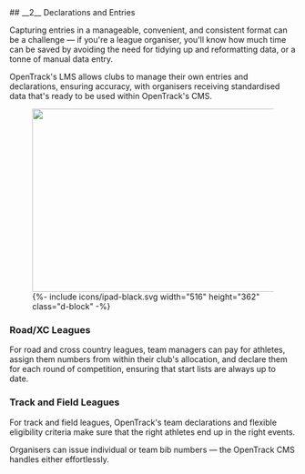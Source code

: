 <div markdown="1" data-aos="fade-up">	
## __2__ Declarations and Entries

Capturing entries in a manageable, convenient, and consistent format can be a challenge — if you're a league organiser, you'll know how much time can be saved by avoiding the need for tidying up and reformatting data, or a tonne of manual data entry.

OpenTrack's LMS allows clubs to manage their own entries and declarations, ensuring accuracy, with organisers receiving standardised data that's ready to be used within OpenTrack's CMS.

<div class="side-image side-image-right tablet-shadow my-5" data-aos="fade-left">
  <figure class="tablet-demo">
    <img src="{{ site.baseurl }}/assets/img/screens/lms-team-decs.png" class="screen" width="430" height="322">
    {%- include icons/ipad-black.svg width="516" height="362" class="d-block" -%}
  </figure>
</div>

### Road/XC Leagues
For road and cross country leagues, team managers can pay for athletes, assign them numbers from within their club's allocation, and declare them for each round of competition, ensuring that start lists are always up to date.

### Track and Field Leagues
For track and field leagues, OpenTrack's team declarations and flexible eligibility criteria make sure that the right athletes end up in the right events.

Organisers can issue individual or team bib numbers — the OpenTrack CMS handles either effortlessly.

</div>
